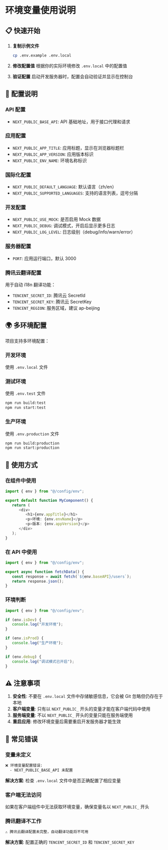 # 环境变量使用说明

## 📋 快速开始

1. **复制示例文件**

   ```bash
   cp .env.example .env.local
   ```

2. **修改配置值**
   根据你的实际环境修改 `.env.local` 中的配置值

3. **验证配置**
   启动开发服务器时，配置会自动验证并显示在控制台

## 🔧 配置说明

### API 配置

-  `NEXT_PUBLIC_BASE_API`: API 基础地址，用于接口代理和请求

### 应用配置

-  `NEXT_PUBLIC_APP_TITLE`: 应用标题，显示在浏览器标题栏
-  `NEXT_PUBLIC_APP_VERSION`: 应用版本标识
-  `NEXT_PUBLIC_ENV_NAME`: 环境名称标识

### 国际化配置

-  `NEXT_PUBLIC_DEFAULT_LANGUAGE`: 默认语言（zh/en）
-  `NEXT_PUBLIC_SUPPORTED_LANGUAGES`: 支持的语言列表，逗号分隔

### 开发配置

-  `NEXT_PUBLIC_USE_MOCK`: 是否启用 Mock 数据
-  `NEXT_PUBLIC_DEBUG`: 调试模式，开启后显示更多日志
-  `NEXT_PUBLIC_LOG_LEVEL`: 日志级别（debug/info/warn/error）

### 服务器配置

-  `PORT`: 应用运行端口，默认 3000

### 腾讯云翻译配置

用于自动 i18n 翻译功能：

-  `TENCENT_SECRET_ID`: 腾讯云 SecretId
-  `TENCENT_SECRET_KEY`: 腾讯云 SecretKey
-  `TENCENT_REGION`: 服务区域，建议 ap-beijing

## 🌍 多环境配置

项目支持多环境配置：

### 开发环境

使用 `.env.local` 文件

### 测试环境

使用 `.env.test` 文件

```bash
npm run build:test
npm run start:test
```

### 生产环境

使用 `.env.production` 文件

```bash
npm run build:production
npm run start:production
```

## 📝 使用方式

### 在组件中使用

```typescript
import { env } from "@/config/env";

export default function MyComponent() {
   return (
      <div>
         <h1>{env.appTitle}</h1>
         <p>环境: {env.envName}</p>
         <p>版本: {env.appVersion}</p>
      </div>
   );
}
```

### 在 API 中使用

```typescript
import { env } from "@/config/env";

export async function fetchData() {
   const response = await fetch(`${env.baseAPI}/users`);
   return response.json();
}
```

### 环境判断

```typescript
import { env } from "@/config/env";

if (env.isDev) {
   console.log("开发环境");
}

if (env.isProd) {
   console.log("生产环境");
}

if (env.debug) {
   console.log("调试模式已开启");
}
```

## ⚠️ 注意事项

1. **安全性**: 不要在 `.env.local` 文件中存储敏感信息，它会被 Git 忽略但仍存在于本地
2. **客户端变量**: 只有以 `NEXT_PUBLIC_` 开头的变量才能在客户端代码中使用
3. **服务端变量**: 不以 `NEXT_PUBLIC_` 开头的变量只能在服务端使用
4. **重启应用**: 修改环境变量后需要重启开发服务器才能生效

## 🚫 常见错误

### 变量未定义

```bash
❌ 环境变量配置错误:
  - NEXT_PUBLIC_BASE_API 未配置
```

**解决方案**: 检查 `.env.local` 文件中是否正确配置了相应变量

### 客户端无法访问

如果在客户端组件中无法获取环境变量，确保变量名以 `NEXT_PUBLIC_` 开头

### 腾讯翻译不工作

```bash
⚠️ 腾讯云翻译配置未完整，自动翻译功能将不可用
```

**解决方案**: 配置正确的 `TENCENT_SECRET_ID` 和 `TENCENT_SECRET_KEY`
